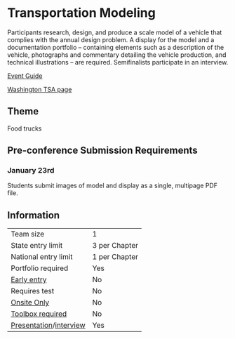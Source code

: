 # Transportation Modeling

Participants research, design, and produce a scale model of a vehicle that complies with the annual design problem. A display for the model and a documentation portfolio – containing elements such as a description of the vehicle, photographs and commentary detailing the vehicle production, and technical illustrations – are required. Semifinalists participate in an interview.

[Event Guide](https://lwsd.sharepoint.com/:b:/r/sites/GR-JHS-TechnologyStudentAssociation-SCA/Shared%20Documents/23-24/Competition/Event%20Guides/HS%20-%20Transportation%20Modeling.pdf)

[Washington TSA page](https://www.washingtontsa.org/high-school-events/transportation-modeling)

## Theme

Food trucks

## Pre-conference Submission Requirements

### January 23rd

Students submit images of model and display as a single, multipage PDF file.

## Information

|                                              |               |
| -------------------------------------------- | ------------- |
| Team size                                    | 1             |
| State entry limit                            | 3 per Chapter |
| National entry limit                         | 1 per Chapter |
| Portfolio required                           | Yes           |
| [Early entry](/#terms)                       | No            |
| Requires test                                | No            |
| [Onsite Only](/#terms)                       | No            |
| [Toolbox required](/#terms)                  | No            |
| [Presentation](/#terms)/[interview](/#terms) | Yes           |
